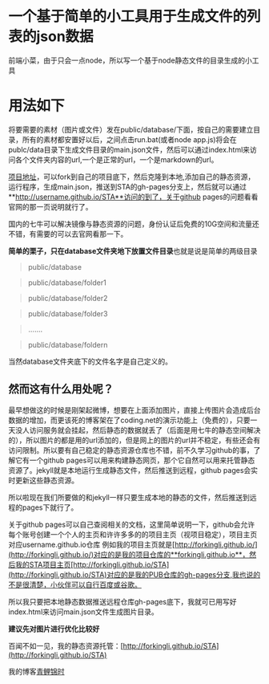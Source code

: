 # 一个基于简单的小工具用于生成文件的列表的json数据

前端小菜，由于只会一点node，所以写一个基于node静态文件的目录生成的小工具


# 用法如下

将要需要的素材（图片或文件）发在public/database/下面，按自己的需要建立目录，所有的素材都安置好以后，之间点击run.bat(或者node app.js)将会在publc/data目录下生成文件目录的main.json文件，然后可以通过index.html来访问各个文件夹内容的url,一个是正常的url，一个是markdown的url。

[项目地址](https://github.com/forkingli/STA)，可以fork到自己的项目底下，然后克隆到本地,添加自己的静态资源，运行程序，生成main.json，推送到STA的gh-pages分支上，然后就可以通过**http://username.github.io/STA**访问的到了，关于github pages的问题看看官网的那一页说明就行了。

国内的七牛可以解决镜像与静态资源的问题，身份认证后免费的10G空间和流量还不错，有需要的可以去官网看那一下。

**简单的栗子，只在database文件夹地下放置文件目录**也就是说是简单的两级目录


>public/database


>public/database/folder1


>public/database/folder2


>public/database/folder3


>.......


>public/database/foldern




当然database文件夹底下的文件名字是自己定义的。


## 然而这有什么用处呢？

最早想做这的时候是刚架起微博，想要在上面添加图片，直接上传图片会造成后台数据的增加，而更该死的博客架在了coding.net的演示功能上（免费的），只要一天没人访问服务就会挂起，然后静态的数据就丢了（后面是用七牛的静态空间解决的），所以图片的都是用的url添加的，但是网上的图片的url并不稳定，有些还会有访问限制。所以要有自己稳定的静态资源仓库也不错，前不久学习github的事，了解它有一个github pages可以用来构建静态网页，那个它自然可以用来托管静态资源了。jekyll就是本地运行生成静态文件，然后推送到远程，github pages会实时更新这些静态资源。


所以啦现在我们所要做的和jekyll一样只要生成本地的静态的文件，然后推送到远程的pages下就行了。

关于github pages可以自己查阅相关的文档，这里简单说明一下，github会允许每个账号创建一个个人的主页和许许多多的的项目主页（视项目稳定），项目主页对应username.github.io仓库 例如我的项目主页就是[http://forkingli.github.io/](http://forkingli.github.io/)对应的是我的项目仓库的**forkingli.github.io**，然后我的STA项目主页[http://forkingli.github.io/STA](http://forkingli.github.io/STA)对应的是我的PUB仓库的gh-pages分支,我也说的不是很清楚，小伙伴可以自行百度或谷歌。

所以我只要把本地静态数据推送远程仓库gh-pages底下，我就可已用写好index.html来访问main.json文件生成图片目录。

**建议先对图片进行优化比较好**

百闻不如一见，我的静态资源托管：[http://forkingli.github.io/STA](http://forkingli.github.io/STA)


我的博客[青鲤锦时](http://kingli.coding.io)


